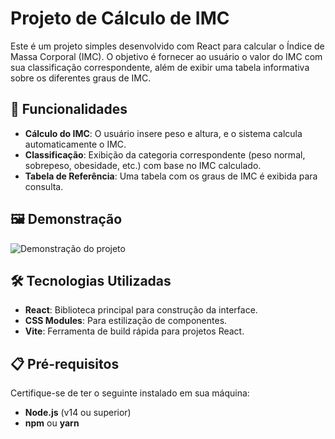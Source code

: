 # Projeto de Cálculo de IMC

Este é um projeto simples desenvolvido com React para calcular o Índice de Massa Corporal (IMC). O objetivo é fornecer ao usuário o valor do IMC com sua classificação correspondente, além de exibir uma tabela informativa sobre os diferentes graus de IMC.

## 🚀 Funcionalidades

- **Cálculo do IMC**: O usuário insere peso e altura, e o sistema calcula automaticamente o IMC.
- **Classificação**: Exibição da categoria correspondente (peso normal, sobrepeso, obesidade, etc.) com base no IMC calculado.
- **Tabela de Referência**: Uma tabela com os graus de IMC é exibida para consulta.

## 🖼️ Demonstração

![Demonstração do projeto]((https://calculo-imc-react-luanlnf.vercel.app/))

## 🛠️ Tecnologias Utilizadas

- **React**: Biblioteca principal para construção da interface.
- **CSS Modules**: Para estilização de componentes.
- **Vite**: Ferramenta de build rápida para projetos React.

## 📋 Pré-requisitos

Certifique-se de ter o seguinte instalado em sua máquina:

- **Node.js** (v14 ou superior)
- **npm** ou **yarn**


